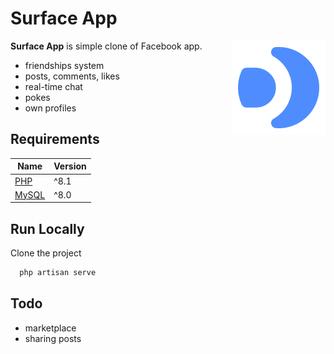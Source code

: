 # Surface App

<img align="right" src="/public/img/Logo.svg" height="150px" alt="Surface App Logo">

**Surface App** is simple clone of Facebook app.

-   friendships system
-   posts, comments, likes
-   real-time chat
-   pokes
-   own profiles

## Requirements

| Name                            | Version |
| ------------------------------- | ------- |
| [PHP](https://www.php.net/)     | ^8.1    |
| [MySQL](https://www.mysql.com/) | ^8.0    |

## Run Locally

Clone the project

```bash
  php artisan serve
```

## Todo

-   marketplace
-   sharing posts
